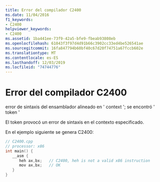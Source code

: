 ```yaml
---
title: Error del compilador C2400
ms.date: 11/04/2016
f1_keywords:
- C2400
helpviewer_keywords:
- C2400
ms.assetid: 1ba441ee-73f9-42a5-bfe9-fbeab93808eb
ms.openlocfilehash: 61043f3f97d4d91b66c3902cc33ed4be526541ae
ms.sourcegitcommit: 16fa847794b60bf40c67d20f74751a67fccb602e
ms.translationtype: MT
ms.contentlocale: es-ES
ms.lasthandoff: 12/03/2019
ms.locfileid: "74744776"
---
```

# <a name="compiler-error-c2400"></a>Error del compilador C2400

error de sintaxis del ensamblador alineado en ' context '; se encontró ' token '

El token provocó un error de sintaxis en el contexto especificado.

En el ejemplo siguiente se genera C2400:

```cpp
// C2400.cpp
// processor: x86
int main() {
   __asm {
      heh ax,bx;   // C2400, heh is not a valid x86 instruction
      mov ax,bx;   // OK
   }
}
```
